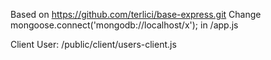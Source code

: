 Based on https://github.com/terlici/base-express.git
Change mongoose.connect('mongodb://localhost/x'); in /app.js

Client User: /public/client/users-client.js

